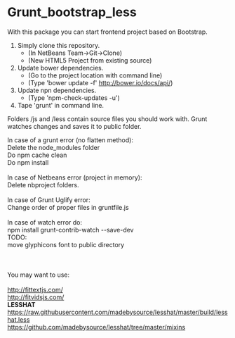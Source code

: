 Grunt_bootstrap_less
====================
With this package you can start frontend project based on Bootstrap. <br>
1. Simply clone this repository. <br>
    - (In NetBeans Team->Git->Clone)<br>
    - (New HTML5 Project from existing source)<br>
2. Update bower dependencies.<br>
    - (Go to the project location with command line)<br>
    - (Type 'bower update -f'   http://bower.io/docs/api/)<br>
3. Update npn dependencies.<br>
    - (Type 'npm-check-updates -u')<br>
4. Tape 'grunt' in command line.<br>

Folders /js and /less contain source files you should work with. Grunt watches changes and saves it to public folder. 


In case of a grunt error (no flatten method):
<br>
    Delete the node_modules folder<br>
    Do npm cache clean<br>
    Do npm install<br><br>
In case of Netbeans error (project in memory):
<br>
    Delete nbproject folders.<br>
    <br>
In case of Grunt Uglify error:
<br>
Change order of proper files in gruntfile.js    
<br>
In case of watch error do:<br>
npm install grunt-contrib-watch --save-dev
<br>
TODO:<br>
move glyphicons font to public directory
<br>
<br>
<br>
<br>
You may want to use:<br>
<br>
http://fittextjs.com/
<br>
http://fitvidsjs.com/
<br>
<b>LESSHAT</b>
https://raw.githubusercontent.com/madebysource/lesshat/master/build/lesshat.less<br>
https://github.com/madebysource/lesshat/tree/master/mixins
